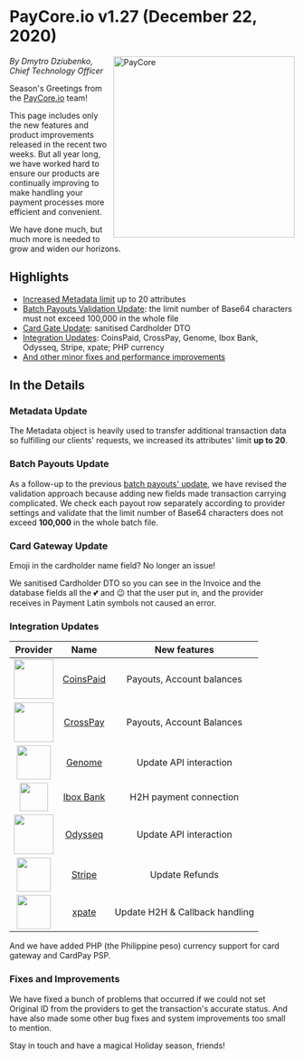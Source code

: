 # **PayCore.io v1.27 (December 22, 2020)**

<img src="/release-notes/images/v1.27/paycore-greetings-card.png" alt="PayCore" style="width: 320px; float: right; padding-left: 10px;">

*By Dmytro Dziubenko, Chief Technology Officer*

Season's Greetings from the [PayCore.io](https://paycore.io/) team!

This page includes only the new features and product improvements released in the recent two weeks. But all year long, we have worked hard to ensure our products are continually improving to make handling your payment processes more efficient and convenient.

We have done much, but much more is needed to grow and widen our horizons.

## Highlights

* [Increased Metadata limit](#metadata-update) up to 20 attributes
* [Batch Payouts Validation Update](#batch-payouts-update): the limit number of Base64 characters must not exceed 100,000 in the whole file
* [Card Gate Update](#card-gateway-update): sanitised Cardholder DTO
* [Integration Updates](#integration-updates): CoinsPaid, CrossPay, Genome, Ibox Bank, Odysseq, Stripe, xpate; PHP currency
* [And other minor fixes and performance improvements](#fixes-and-improvements)

## In the Details

### Metadata Update

The Metadata object is heavily used to transfer additional transaction data so fulfilling our clients' requests, we increased its attributes' limit **up to 20**.

### Batch Payouts Update

As a follow-up to the previous [batch payouts' update](/release-notes/v1.22/#batch-payouts-upgrade), we have revised the validation approach because adding new fields made transaction carrying complicated. We check each payout row separately according to provider settings and validate that the limit number of Base64 characters does not exceed **100,000** in the whole batch file.

### Card Gateway Update

Emoji in the cardholder name field? No longer an issue!

We sanitised Cardholder DTO so you can see in the Invoice and the database fields all the 💕 and 😉 that the user put in, and the provider receives in Payment Latin symbols not caused an error.

### Integration Updates

| Provider | Name  | New features |
|:-:|:-:|:-:|
| <img src="https://static.openfintech.io/payment_providers/coinspaid/logo.svg?w=70" width="70px">  | [CoinsPaid](/connectors/coinspaid/) | Payouts, Account balances  |
| <img src="https://static.openfintech.io/payment_providers/crosspay/logo.png?w=70" width="70px"> | [CrossPay](/connectors/crosspay/) | Payouts, Account Balances |
| <img src="https://static.openfintech.io/payment_providers/genome/logo.svg?w=60" width="60px">  | [Genome](/connectors/genome/) | Update API interaction |
| <img src="https://static.openfintech.io/payment_providers/iboxbank/logo.png?w=50" width="50px">  | [Ibox Bank](/connectors/iboxbank/) | H2H payment connection |
| <img src="https://static.openfintech.io/payment_providers/odysseq/logo.svg?w=70" width="70px">      | [Odysseq](/connectors/odysseq/)  | Update API interaction |
| <img src="https://static.openfintech.io/payment_providers/stripe/logo.svg?w=60" width="60px">  | [Stripe](/connectors/stripe/) | Update Refunds |
| <img src="https://static.openfintech.io/payment_providers/xpate/logo.svg?w=60" width="60px">  | [xpate](/connectors/xpate/) | Update H2H & Callback handling |

And we have added PHP (the Philippine peso) currency support for card gateway and CardPay PSP.

### Fixes and Improvements

We have fixed a bunch of problems that occurred if we could not set Original ID from the providers to get the transaction's accurate status. And have also made some other bug fixes and system improvements too small to mention.

Stay in touch and have a magical Holiday season, friends!
